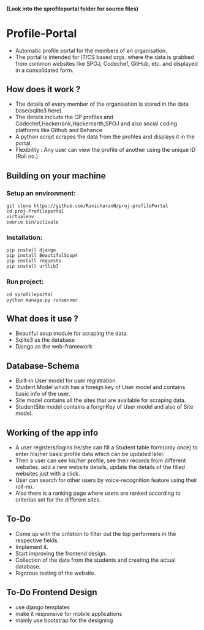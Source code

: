 
#### (Look into the sprofileportal folder for source files)

# Profile-Portal
* Automatic profile portal for the members of an organisation.
* The portal is intended for IT/CS based orgs. where the data is grabbed from common websites like SPOJ, Codechef, GitHub, etc. and displayed in a consolidated form.

## How does it work ?
* The details of every member of the organisation is stored in the data base(sqlite3 here).
* The details include the CP profiles and Codechef,Hackerrank,Hackerearth,SPOJ and also social coding platforms like Github and Behance
* A python script scrapes the data from the profiles and displays it in the portal.
* Flexibility : Any user can view the profile of another using the unique ID (Roll no.)

## Building on your machine

### Setup an environment:
```
git clone https://github.com/RavicharanN/proj-profilePortal
cd proj-Profileportal
virtualenv .
source bin/activate

```
### Installation: 
```
pip install django 
pip install BeautifulSoup4
pip install requests 
pip install urllib3

```
### Run project: 
```
cd sprofileportal 
python manage.py runserver

```


## What does it use ?
* Beautiful soup module for scraping the data.
* Sqlite3 as the database
* Django as the web-framework

## Database-Schema
* Built-in User model for user registration.
* Student Model which has a foreign key of User model and contains basic info of the user.
* Site model contains all the sites that are available for scraping data.
* StudentSite model contains a forignKey of User model and also of Site model. 

## Working of the app info
* A user registers/logins he/she can fill a Student table form(only once) to enter his/her basic profile data which can be updated later.
* Then a user can see his/her profile, see their records from different websites, add a new website details, update the details of the filled websites just with a click.
* User can search for other users by voice-recognition feature using their roll-no.
* Also there is a ranking page where users are ranked according to criterias set for the different sites.

## To-Do
* Come up with the critetion to filter out the top performers in the respective fields.
* Implement it.
* Start improving the frontend design.
* Collection of the data from the students and creating the actual database.
* Rigorous testing of the website.

## To-Do Frontend Design
* use django templates
* make it responsive for mobile applications
* mainly use bootstrap for the designing
